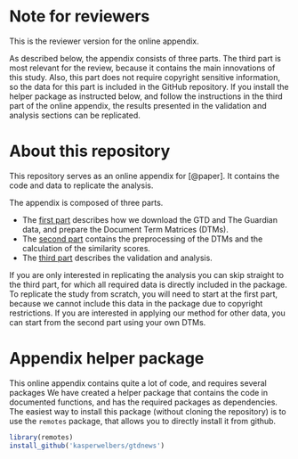
<!-- README.md is generated from README.Rmd. Please edit that file -->

# Note for reviewers

This is the reviewer version for the online appendix.

As described below, the appendix consists of three parts. The third part
is most relevant for the review, because it contains the main
innovations of this study. Also, this part does not require copyright
sensitive information, so the data for this part is included in the
GitHub repository. If you install the helper package as instructed
below, and follow the instructions in the third part of the online
appendix, the results presented in the validation and analysis sections
can be replicated.

# About this repository

This repository serves as an online appendix for \[@paper\]. It contains
the code and data to replicate the analysis.

The appendix is composed of three parts.

  - The [first part](online_appendix/1_data_sources.md) describes how we
    download the GTD and The Guardian data, and prepare the Document
    Term Matrices (DTMs).
  - The [second part](online_appendix/2_preprocessing_and_comparison.md)
    contains the preprocessing of the DTMs and the calculation of the
    similarity scores.
  - The [third part](online_appendix/3_validation_and_analysis.md)
    describes the validation and analysis.

If you are only interested in replicating the analysis you can skip
straight to the third part, for which all required data is directly
included in the package. To replicate the study from scratch, you will
need to start at the first part, because we cannot include this data in
the package due to copyright restrictions. If you are interested in
applying our method for other data, you can start from the second part
using your own DTMs.

# Appendix helper package

This online appendix contains quite a lot of code, and requires several
packages We have created a helper package that contains the code in
documented functions, and has the required packages as dependencies. The
easiest way to install this package (without cloning the repository) is
to use the `remotes` package, that allows you to directly install it
from github.

``` r
library(remotes)
install_github('kasperwelbers/gtdnews')
```

